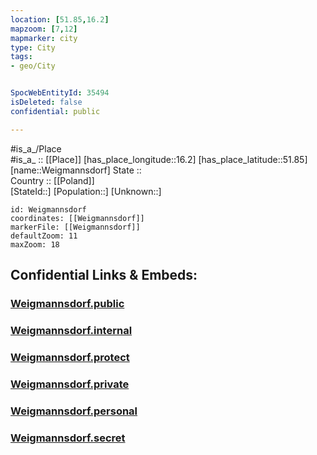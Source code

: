 ```yaml
---
location: [51.85,16.2] 
mapzoom: [7,12] 
mapmarker: city 
type: City
tags:
- geo/City


SpocWebEntityId: 35494
isDeleted: false
confidential: public

---
```

#is_a_/Place  
#is_a_ :: [[Place]] 
[has_place_longitude::16.2] 
[has_place_latitude::51.85] 
[name::Weigmannsdorf] 
State ::  
Country :: [[Poland]]  
[StateId::] 
[Population::] 
[Unknown::] 


```leaflet
id: Weigmannsdorf
coordinates: [[Weigmannsdorf]] 
markerFile: [[Weigmannsdorf]] 
defaultZoom: 11 
maxZoom: 18
```


## Confidential Links & Embeds: 

### [Weigmannsdorf.public](/_public/\Earth\Continent\Europe\Europe~East\Poland\Provinces~Poland\Greater_Poland\CityWeigmannsdorf.public.md) 

### [Weigmannsdorf.internal](/_internal/\Earth\Continent\Europe\Europe~East\Poland\Provinces~Poland\Greater_Poland\CityWeigmannsdorf.internal.md) 

### [Weigmannsdorf.protect](/_protect/\Earth\Continent\Europe\Europe~East\Poland\Provinces~Poland\Greater_Poland\CityWeigmannsdorf.protect.md) 

### [Weigmannsdorf.private](/_private/\Earth\Continent\Europe\Europe~East\Poland\Provinces~Poland\Greater_Poland\CityWeigmannsdorf.private.md) 

### [Weigmannsdorf.personal](/_personal/\Earth\Continent\Europe\Europe~East\Poland\Provinces~Poland\Greater_Poland\CityWeigmannsdorf.personal.md) 

### [Weigmannsdorf.secret](/_secret/\Earth\Continent\Europe\Europe~East\Poland\Provinces~Poland\Greater_Poland\CityWeigmannsdorf.secret.md)

